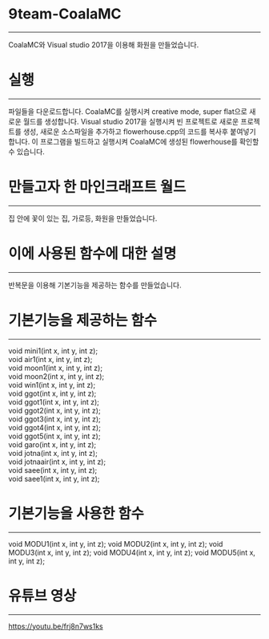 # 9team-CoalaMC
----------------------------
CoalaMC와 Visual studio 2017을 이용해 화원을 만들었습니다.

# 실행
----------------------------
파일들을 다운로드합니다.
CoalaMC를 실행시켜 creative mode, super flat으로 새로운 월드를 생성합니다.
Visual studio 2017을 실행시켜 빈 프로젝트로 새로운 프로젝트를 생성, 새로운 소스파일을 추가하고 flowerhouse.cpp의 코드를 복사후 붙여넣기 합니다.
이 프로그램을 빌드하고 실행시켜 CoalaMC에 생성된 flowerhouse를 확인할 수 있습니다.

# 만들고자 한 마인크래프트 월드
--------------------------------
집 안에 꽃이 있는 집, 가로등, 화원을 만들었습니다.

# 이에 사용된 함수에 대한 설명
---------------------------
반복문을 이용해 기본기능을 제공하는 함수를 만들었습니다.

# 기본기능을 제공하는 함수
-------------------------------
void mini1(int x, int y, int z);
<br>
void air1(int x, int y, int z);
<br>
void moon1(int x, int y, int z);
<br>
void moon2(int x, int y, int z);
<br>
void win1(int x, int y, int z);
<br>
void ggot(int x, int y, int z);
<br>
void ggot1(int x, int y, int z);
<br>
void ggot2(int x, int y, int z);
<br>
void ggot3(int x, int y, int z);
<br>
void ggot4(int x, int y, int z);
<br>
void ggot5(int x, int y, int z);<br>
void garo(int x, int y, int z);<br>
void jotna(int x, int y, int z);<br>
void jotnaair(int x, int y, int z);<br>
void saee(int x, int y, int z);<br>
void saee1(int x, int y, int z);<br>

# 기본기능을 사용한 함수
-------------------------
void MODU1(int x, int y, int z);
void MODU2(int x, int y, int z);
void MODU3(int x, int y, int z);
void MODU4(int x, int y, int z);
void MODU5(int x, int y, int z);

# 유튜브 영상
-------------------------------
https://youtu.be/frj8n7ws1ks 
